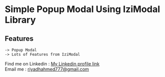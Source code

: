 # Simple Popup Modal Using IziModal Library


## Features

    -> Popup Modal
    -> Lots of Features from IziModal
    
    

 Find me on  Linkedin  : [My Linkedin profile  link](https://www.linkedin.com/in/monjur-morshed-riyadh-6aaba465/)  \
 Email me : riyadhahmed777@gmail.com